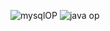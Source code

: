 ![mysqlOP](https://github.com/Vijaykaruna/miniproject/assets/136799871/342816c4-ad5f-4025-afed-cd016a6f7b4f)
![java op](https://github.com/Vijaykaruna/miniproject/assets/136799871/b2e7e3f6-18e3-4bea-9f5f-0df2248d827a)
